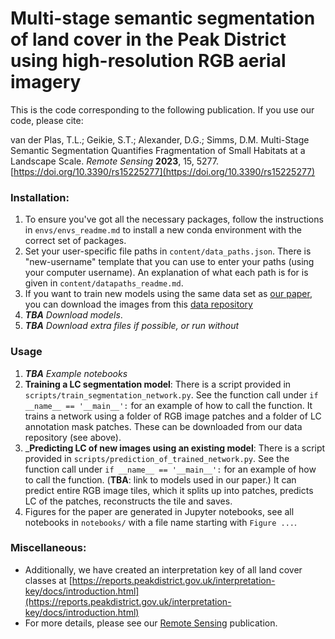 # Multi-stage semantic segmentation of land cover in the Peak District using high-resolution RGB aerial imagery

This is the code corresponding to the following publication. If you use our code, please cite:

van der Plas, T.L.; Geikie, S.T.; Alexander, D.G.; Simms, D.M. Multi-Stage Semantic Segmentation Quantifies Fragmentation of Small Habitats at a Landscape Scale. _Remote Sensing_ **2023**, 15, 5277. [https://doi.org/10.3390/rs15225277](https://doi.org/10.3390/rs15225277)

### Installation:
1. To ensure you've got all the necessary packages, follow the instructions in `envs/envs_readme.md` to install a new conda environment with the correct set of packages.
2. Set your user-specific file paths in `content/data_paths.json`. There is "new-username" template that you can use to enter your paths (using your computer username). An explanation of what each path is for is given in `content/datapaths_readme.md`. 
3. If you want to train new models using the same data set as [our paper](https://doi.org/10.3390/rs15225277), you can download the images from this [data repository](https://cord.cranfield.ac.uk/articles/dataset/Very_high_resolution_aerial_photography_and_annotated_land_cover_data_of_the_Peak_District_National_Park/24221314)
4. _**TBA** Download models_. 
5. _**TBA** Download extra files if possible, or run without_

### Usage
1. _**TBA** Example notebooks_
2. **Training a LC segmentation model**: There is a script provided in `scripts/train_segmentation_network.py`. See the function call under `if __name__ == '__main__':` for an example of how to call the function. It trains a network using a folder of RGB image patches and a folder of LC annotation mask patches. These can be downloaded from our data repository (see above). 
3. _**Predicting LC of new images using an existing model**: There is a script provided in `scripts/prediction_of_trained_network.py`.  See the function call under `if __name__ == '__main__':` for an example of how to call the function. (**TBA**: link to models used in our paper.) It can predict entire RGB image tiles, which it splits up into patches, predicts LC of the patches, reconstructs the tile and saves. 
4. Figures for the paper are generated in Jupyter notebooks, see all notebooks in `notebooks/` with a file name starting with `Figure ...`.

### Miscellaneous:
- Additionally, we have created an interpretation key of all land cover classes at [https://reports.peakdistrict.gov.uk/interpretation-key/docs/introduction.html](https://reports.peakdistrict.gov.uk/interpretation-key/docs/introduction.html)
- For more details, please see our [Remote Sensing](https://www.mdpi.com/2072-4292/15/22/5277) publication. 

